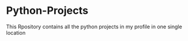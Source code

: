 # Python-Projects
This Rpository contains all the python projects in my profile in one single location
